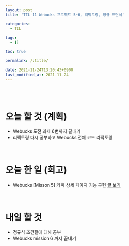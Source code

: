 ```yaml
---
layout: post
title: 'TIL-11 Webucks 프로젝트 5~6, 리팩토링, 정규 표현식'

categories:
  - TIL

tags:
  - []

toc: true

permalink: /:title/

date: 2021-11-24T13:20:43+0900
last_modified_at: 2021-11-24
---
```


<br>
<br>

# 오늘 할 것 (계획)

- Webucks 도전 과제 6번까지 끝내기
- 리팩토링 다시 공부하고 Webucks 전체 코드 리팩토링

<br>

# 오늘 한 일 (회고)

- Webucks [Misson 5] 커피 상세 페이지 기능 구현 [글 보기](../wecode-09/#mission-5-커피-상세-페이지-기능-구현)
  

<br>

# 내일 할 것

- 정규식 조건절에 대해 공부
- Webucks mission 6 까지 끝내기
